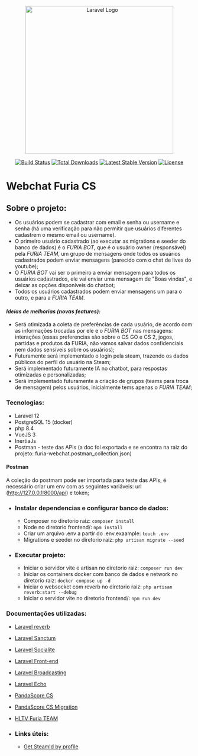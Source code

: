 <p align="center"><a href="https://laravel.com" target="_blank"><img src="https://raw.githubusercontent.com/laravel/art/master/logo-lockup/5%20SVG/2%20CMYK/1%20Full%20Color/laravel-logolockup-cmyk-red.svg" width="400" alt="Laravel Logo"></a></p>

<p align="center">
<a href="https://github.com/laravel/framework/actions"><img src="https://github.com/laravel/framework/workflows/tests/badge.svg" alt="Build Status"></a>
<a href="https://packagist.org/packages/laravel/framework"><img src="https://img.shields.io/packagist/dt/laravel/framework" alt="Total Downloads"></a>
<a href="https://packagist.org/packages/laravel/framework"><img src="https://img.shields.io/packagist/v/laravel/framework" alt="Latest Stable Version"></a>
<a href="https://packagist.org/packages/laravel/framework"><img src="https://img.shields.io/packagist/l/laravel/framework" alt="License"></a>
</p>

# Webchat Furia CS
## Sobre o projeto:
- Os usuários podem se cadastrar com email e senha ou username e senha 
(há uma verificação para não permitir que usuários diferentes cadastrem o mesmo email ou username).
- O primeiro usuário cadastrado (ao executar as migrations e seeder do banco de dados) é o *FURIA BOT*, que é o 
usuário owner (responsável) pela *FURIA TEAM*, um grupo de mensagens onde todos os usuários cadastrados podem enviar 
mensagens (parecido com o chat de lives do youtube);
- O *FURIA BOT* vai ser o primeiro a enviar mensagem para todos os usuários cadastrados, ele vai enviar uma mensagem de 
"Boas vindas", e deixar as opções disponíveis do chatbot;
- Todos os usuários cadastrados podem enviar mensagens um para o outro, e para a *FURIA TEAM*.
#### *Ideias de melhorias (novas features):*
- Será otimizada a coleta de preferências de cada usuário, de acordo com as informações trocadas por ele e o 
*FURIA BOT* nas mensagens: interações (essas preferencias são sobre o CS GO  e CS 2, jogos, partidas e produtos 
da FURIA, não vamos salvar dados confidenciais nem dados sensíveis sobre os usuários);
- Futuramente será implementado o login pela steam, trazendo os dados públicos do perfil do usuário na Steam;
- Será implementado futuramente IA no chatbot, para respostas otimizadas e personalizadas;
- Será implementado futuramente a criação de grupos (teams para troca de mensagem) pelos usuários, inicialmente tems 
apenas o *FURIA TEAM*;

### Tecnologias:
  - Laravel 12
  - PostgreSQL 15 (docker)
  - php 8.4
  - VueJS 3
  - InertiaJs
  - Postman - teste das APIs (a doc foi exportada e se encontra na raiz do projeto: furia-webchat.postman_collection.json)

#### Postman
A coleção do postmam pode ser importada para teste das APIs, é necessário criar um env com as seguintes variáveis:
url (http://127.0.0.1:8000/api) e token;

- ### Instalar dependencias e configurar banco de dados:
  - Composer no diretorio raiz: ``composer install`` 
  - Node no diretorio frontend/: ``npm install``
  - Criar um arquivo .env a partir do .env.exaample: ``touch .env``
  - Migrations e seeder no diretorio raiz: ``php artisan migrate --seed``

- ### Executar projeto:  
  - Iniciar o servidor vite e artisan no diretorio raiz: ``composer run dev``
  - Iniciar os containers docker com banco de dados e network no diretorio raiz: ``docker compose up -d``
  - Iniciar o websocket com reverb no diretorio raiz: ``php artisan reverb:start --debug``
  - Iniciar o servidor vite no diretorio frontend/: ``npm run dev``

### Documentações utilizadas:
  - [Laravel reverb](https://laravel.com/docs/12.x/reverb)
  - [Laravel Sanctum](https://laravel.com/docs/12.x/sanctum)
  - [Laravel Socialite](https://laravel.com/docs/12.x/socialite)
  - [Laravel Front-end](https://laravel.com/docs/12.x/frontend)
  - [Laravel Broadcasting](https://laravel.com/docs/12.x/broadcasting)
  - [Laravel Echo](https://github.com/laravel/echo)
  - [PandaScore CS](https://developers.pandascore.co/reference/get_csgo_matches_running-1)
  - [PandaScore CS Migration](https://developers.pandascore.co/docs/counter-strike-2-migration#filtering-by-videogame_title)
  - [HLTV Furia TEAM](https://www.hltv.org/team/8297)

- ### Links úteis:
  - [Get SteamId by profile](https://steamid.xyz/)

